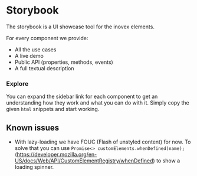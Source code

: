 # Storybook

The storybook is a UI showcase tool for the inovex elements.

For every component we provide:

- All the use cases
- A live demo
- Public API (properties, methods, events)
- A full textual description

### Explore

You can expand the sidebar link for each component to get an understanding how they work and what you can do with it. Simply copy the given `html` snippets and start working.

## Known issues

- With lazy-loading we have FOUC (Flash of unstyled content) for now. To solve that you can use `Promise<> customElements.whenDefined(name);` (https://developer.mozilla.org/en-US/docs/Web/API/CustomElementRegistry/whenDefined) to show a loading spinner.
